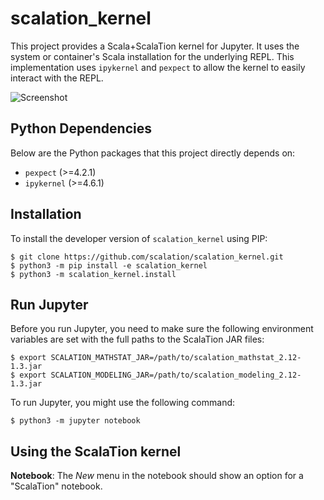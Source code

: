 # scalation_kernel

This project provides a Scala+ScalaTion kernel for Jupyter. It uses the system
or container's Scala installation for the underlying REPL. This implementation
uses ```ipykernel``` and ```pexpect``` to allow the kernel to easily interact
with the REPL. 

![Screenshot](https://i.imgur.com/BlgAPsq.png)

## Python Dependencies

Below are the Python packages that this project directly depends on:

* ```pexpect``` (>=4.2.1)
* ```ipykernel``` (>=4.6.1)

## Installation

To install the developer version of ```scalation_kernel``` using PIP:
```
$ git clone https://github.com/scalation/scalation_kernel.git
$ python3 -m pip install -e scalation_kernel
$ python3 -m scalation_kernel.install
```

## Run Jupyter

Before you run Jupyter, you need to make sure the following environment
variables are set with the full paths to the ScalaTion JAR files:
```
$ export SCALATION_MATHSTAT_JAR=/path/to/scalation_mathstat_2.12-1.3.jar
$ export SCALATION_MODELING_JAR=/path/to/scalation_modeling_2.12-1.3.jar
```

To run Jupyter, you might use the following command:
```
$ python3 -m jupyter notebook
```

## Using the ScalaTion kernel

**Notebook**: The *New* menu in the notebook should show an option for a
"ScalaTion" notebook.

